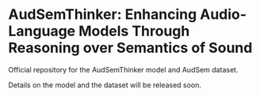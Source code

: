 # AudSemThinker: Enhancing Audio-Language Models Through Reasoning over Semantics of Sound

Official repository for the AudSemThinker model and AudSem dataset. 

Details on the model and the dataset will be released soon.
